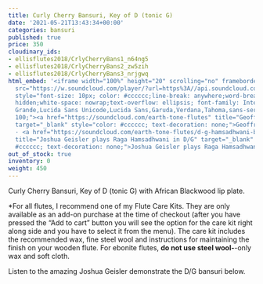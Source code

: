```yaml
---
title: Curly Cherry Bansuri, Key of D (tonic G)
date: '2021-05-21T13:43:34+00:00'
categories: bansuri
published: true
price: 350
cloudinary_ids:
- ellisflutes2018/CrlyCherryBans1_n64ng5
- ellisflutes2018/CrlyCherryBans2_zw5zih
- ellisflutes2018/CrlyCherryBans3_nrjgwq
html_embed: '<iframe width="100%" height="20" scrolling="no" frameborder="no" allow="autoplay"
  src="https://w.soundcloud.com/player/?url=https%3A//api.soundcloud.com/tracks/213867638&color=%23ff5500&inverse=false&auto_play=false&show_user=true"></iframe><div
  style="font-size: 10px; color: #cccccc;line-break: anywhere;word-break: normal;overflow:
  hidden;white-space: nowrap;text-overflow: ellipsis; font-family: Interstate,Lucida
  Grande,Lucida Sans Unicode,Lucida Sans,Garuda,Verdana,Tahoma,sans-serif;font-weight:
  100;"><a href="https://soundcloud.com/earth-tone-flutes" title="Geoffrey Ellis Flutes"
  target="_blank" style="color: #cccccc; text-decoration: none;">Geoffrey Ellis Flutes</a>
  · <a href="https://soundcloud.com/earth-tone-flutes/d-g-hamsadhwani-by-joshua-geisler"
  title="Joshua Geisler plays Raga Hamsadhwani in D/G" target="_blank" style="color:
  #cccccc; text-decoration: none;">Joshua Geisler plays Raga Hamsadhwani in D/G</a></div>'
out_of_stock: true
inventory: 0
weight: 450
---
```


Curly Cherry Bansuri, Key of D (tonic G) with African Blackwood lip plate.

*For all flutes, I recommend one of my Flute Care Kits.  They are only available as an add-on purchase at the time of checkout (after you have pressed the “Add to cart” button you will see the option for the care kit right along side and you have to select it from the menu). The care kit includes the recommended wax, fine steel wool and instructions for maintaining the finish on your wooden flute.  For ebonite flutes, **do not use steel wool-**-only wax and soft cloth.

Listen to the amazing Joshua Geisler demonstrate the D/G bansuri below.